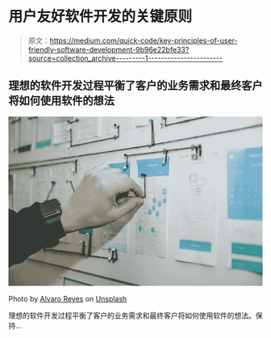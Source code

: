 # 用户友好软件开发的关键原则

> 原文：<https://medium.com/quick-code/key-principles-of-user-friendly-software-development-9b96e22bfe33?source=collection_archive---------1----------------------->

## 理想的软件开发过程平衡了客户的业务需求和最终客户将如何使用软件的想法

![](img/0b55d0306b05c6dd28a0f7c10437fc06.png)

Photo by [Alvaro Reyes](https://unsplash.com/@alvaroreyes?utm_source=medium&utm_medium=referral) on [Unsplash](https://unsplash.com?utm_source=medium&utm_medium=referral)

理想的软件开发过程平衡了客户的业务需求和最终客户将如何使用软件的想法。保持…